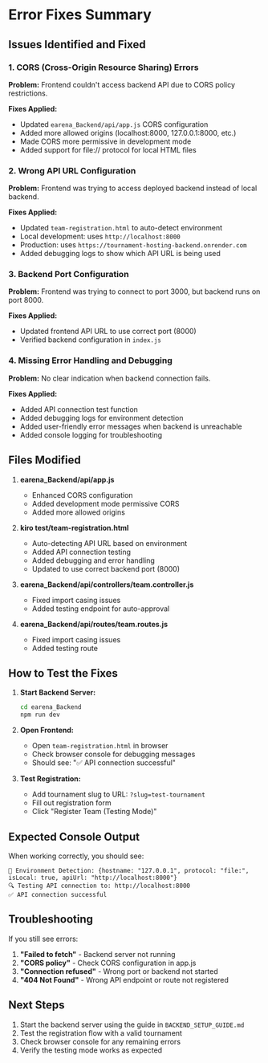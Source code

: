 # Error Fixes Summary

## Issues Identified and Fixed

### 1. CORS (Cross-Origin Resource Sharing) Errors
**Problem:** Frontend couldn't access backend API due to CORS policy restrictions.

**Fixes Applied:**
- Updated `earena_Backend/api/app.js` CORS configuration
- Added more allowed origins (localhost:8000, 127.0.0.1:8000, etc.)
- Made CORS more permissive in development mode
- Added support for file:// protocol for local HTML files

### 2. Wrong API URL Configuration
**Problem:** Frontend was trying to access deployed backend instead of local backend.

**Fixes Applied:**
- Updated `team-registration.html` to auto-detect environment
- Local development: uses `http://localhost:8000`
- Production: uses `https://tournament-hosting-backend.onrender.com`
- Added debugging logs to show which API URL is being used

### 3. Backend Port Configuration
**Problem:** Frontend was trying to connect to port 3000, but backend runs on port 8000.

**Fixes Applied:**
- Updated frontend API URL to use correct port (8000)
- Verified backend configuration in `index.js`

### 4. Missing Error Handling and Debugging
**Problem:** No clear indication when backend connection fails.

**Fixes Applied:**
- Added API connection test function
- Added debugging logs for environment detection
- Added user-friendly error messages when backend is unreachable
- Added console logging for troubleshooting

## Files Modified

1. **earena_Backend/api/app.js**
   - Enhanced CORS configuration
   - Added development mode permissive CORS
   - Added more allowed origins

2. **kiro test/team-registration.html**
   - Auto-detecting API URL based on environment
   - Added API connection testing
   - Added debugging and error handling
   - Updated to use correct backend port (8000)

3. **earena_Backend/api/controllers/team.controller.js**
   - Fixed import casing issues
   - Added testing endpoint for auto-approval

4. **earena_Backend/api/routes/team.routes.js**
   - Fixed import casing issues
   - Added testing route

## How to Test the Fixes

1. **Start Backend Server:**
   ```bash
   cd earena_Backend
   npm run dev
   ```

2. **Open Frontend:**
   - Open `team-registration.html` in browser
   - Check browser console for debugging messages
   - Should see: "✅ API connection successful"

3. **Test Registration:**
   - Add tournament slug to URL: `?slug=test-tournament`
   - Fill out registration form
   - Click "Register Team (Testing Mode)"

## Expected Console Output

When working correctly, you should see:
```
🔧 Environment Detection: {hostname: "127.0.0.1", protocol: "file:", isLocal: true, apiUrl: "http://localhost:8000"}
🔍 Testing API connection to: http://localhost:8000
✅ API connection successful
```

## Troubleshooting

If you still see errors:

1. **"Failed to fetch"** - Backend server not running
2. **"CORS policy"** - Check CORS configuration in app.js
3. **"Connection refused"** - Wrong port or backend not started
4. **"404 Not Found"** - Wrong API endpoint or route not registered

## Next Steps

1. Start the backend server using the guide in `BACKEND_SETUP_GUIDE.md`
2. Test the registration flow with a valid tournament
3. Check browser console for any remaining errors
4. Verify the testing mode works as expected